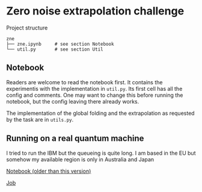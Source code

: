# Zero noise extrapolation challenge

Project structure
```
zne
├── zne.ipynb     # see section Notebook
└── util.py       # see section Util
```

## Notebook
Readers are welcome to read the notebook first. It contains the experimentis with the implementation in `util.py`.
Its first cell has all the config and comments. One may want to change this before running the notebook, but the config leaving there already works.

The implementation of the global folding and the extrapolation as requested by the task are in `utils.py`.


## Running on a real quantum machine
I tried to run the IBM but the queueing is quite long. I am based in the EU but somehow my available region is only in Australia and Japan

[Notebook (older than this version)](https://lab.quantum.ibm.com/user/654e84109e53ed4e26de133b/lab/tree/zne.ipynb)

[Job](https://quantum.ibm.com/jobs/cqyb5sqqwzy0008kcp90)
